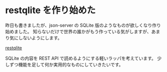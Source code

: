 # restqlite を作り始めた

昨日も書きましたが、json-server の SQLite 版のようなものが欲しくなり作り始めました。
知らないだけで世界の誰かがもう作っている気がしますが、あまり気にしないようにします。

[restqlite](https://github.com/parsdrago/restqlite)

SQLite の内容を REST API で読めるようにする軽いラッパを考えています。
少しずつ機能を足して何か実用的なものにしていきたいです。